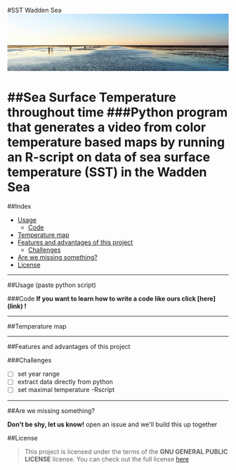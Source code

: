 
#SST Wadden Sea ![Wadden Sea](https://github.com/gabrielamg24/SST/blob/extras/waddensea.jpg)

##Sea Surface Temperature throughout time
###Python program that generates a video from color temperature based maps by running an R-script on data of sea surface temperature (SST) in the Wadden Sea 
==================
##Index
  - [Usage](#usage)
    - [Code](#code)
  - [Temperature map](#temperature-map)
  - [Features and advantages of this project](#features-and-advantages-of-this-project)
    - [Challenges](#challenges)
  - [Are we missing something?](#are-we-missing-something)
  - [License](#license)

---
##Usage 
(paste python script) 


###Code 
      **If you want to learn how to write a code like ours click [here] (link) !**
       
---
##Temperature map 

--- 
##Features and advantages of this project


###Challenges

- [ ] set year range 
- [ ] extract data directly from python 
- [ ] set maximal temperature -Rscript

--- 
##Are we missing something? 

**Don't be shy, let us know!**
open an issue and we'll build this up together 

##License
>This project is licensed under the terms of the **GNU GENERAL PUBLIC LICENSE** license.
You can check out the full license [here](link)


